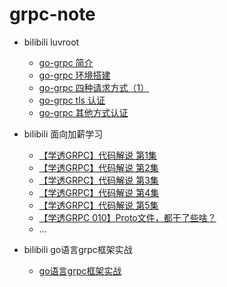 # grpc-note

- bilibili luvroot
  - [go-grpc 简介](https://www.bilibili.com/video/BV1MD4y1X7tF)
  - [go-grpc 环境搭建](https://www.bilibili.com/video/BV1jf4y1v7Lh)
  - [go-grpc 四种请求方式（1）](https://www.bilibili.com/video/BV16a4y1p7ku)
  - [go-grpc tls 认证](https://www.bilibili.com/video/BV1tV411a7QW)
  - [go-grpc 其他方式认证](https://www.bilibili.com/video/BV12a4y1p7sT)
  
- bilibili 面向加薪学习
  - [【学透GRPC】代码解说 第1集](https://www.bilibili.com/video/BV1bC4y1W75P)
  - [【学透GRPC】代码解说 第2集](https://www.bilibili.com/video/BV1E54y1X7rS)
  - [【学透GRPC】代码解说 第3集](https://www.bilibili.com/video/BV1Ei4y1b7my)
  - [【学透GRPC】代码解说 第4集](https://www.bilibili.com/video/BV19Q4y1N7x5)
  - [【学透GRPC】代码解说 第5集](https://www.bilibili.com/video/BV1ee411p7zu)
  - [【学透GRPC 010】Proto文件，都干了些啥？](https://www.bilibili.com/video/BV19V411d7kC)
  - ...
  
- bilibili go语言grpc框架实战
  - [go语言grpc框架实战](https://www.bilibili.com/video/BV1Fa4y1i7C6)